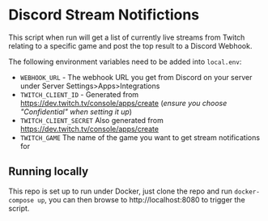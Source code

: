 # Discord Stream Notifictions
This script when run will get a list of currently live streams from Twitch relating to a specific game and post the top result to a Discord Webhook.

The following environment variables need to be added into `local.env`:
* `WEBHOOK_URL` - The webhook URL you get from Discord on your server under Server Settings>Apps>Integrations
* `TWITCH_CLIENT_ID` - Generated from https://dev.twitch.tv/console/apps/create (*ensure you choose "Confidential" when setting it up*)
* `TWITCH_CLIENT_SECRET` Also generated from https://dev.twitch.tv/console/apps/create
* `TWITCH_GAME` The name of the game you want to get stream notifications for

## Running locally
This repo is set up to run under Docker, just clone the repo and run `docker-compose up`, you can then browse to http://localhost:8080 to trigger the script.